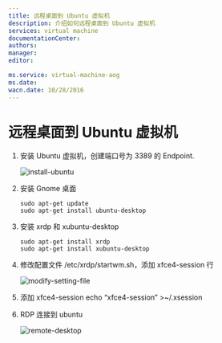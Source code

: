 ```yaml
---
title: 远程桌面到 Ubuntu 虚拟机
description: 介绍如何远程桌面到 Ubuntu 虚拟机
services: virtual machine
documentationCenter: 
authors: 
manager: 
editor: 

ms.service: virtual-machine-aog
ms.date: 
wacn.date: 10/28/2016
---
```


# 远程桌面到 Ubuntu 虚拟机 #

1. 安装 Ubuntu 虚拟机，创建端口号为 3389 的 Endpoint.

    ![install-ubuntu](./media/aog-virtual-machines-ubuntu-remote-desktop/install-ubuntu.png "install-ubuntu")

2. 安装 Gnome 桌面

    ```
    sudo apt-get update
    sudo apt-get install ubuntu-desktop
    ```

3. 安装 xrdp 和 xubuntu-desktop

    ```
    sudo apt-get install xrdp
    sudo apt-get install xubuntu-desktop
    ```

4. 修改配置文件 /etc/xrdp/startwm.sh，添加 xfce4-session 行

    ![modify-setting-file](./media/aog-virtual-machines-ubuntu-remote-desktop/modify-setting-file.png "modify-setting-file")

5. 添加 xfce4-session
        echo “xfce4-session” >~/.xsession

6. RDP 连接到 ubuntu

    ![remote-desktop](./media/aog-virtual-machines-ubuntu-remote-desktop/remote-desktop.png "remote-desktop")